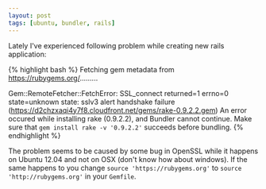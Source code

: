 ```yaml
---
layout: post
tags: [ubuntu, bundler, rails]
---
```

Lately I've experienced following problem while creating new rails
application:

{% highlight bash %}
Fetching gem metadata from https://rubygems.org/.........

Gem::RemoteFetcher::FetchError: SSL_connect returned=1 errno=0 state=unknown state: sslv3 alert handshake failure (https://d2chzxaqi4y7f8.cloudfront.net/gems/rake-0.9.2.2.gem)
An error occured while installing rake (0.9.2.2), and Bundler cannot continue.
Make sure that `gem install rake -v '0.9.2.2'` succeeds before bundling.
{% endhighlight %}

The problem seems to be caused by some bug in OpenSSL while it happens
on Ubuntu 12.04 and not on OSX (don't know how about windows). If the same
happens to you change `source 'https://rubygems.org'` to `source
'http://rubygems.org'` in your `Gemfile`.
